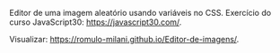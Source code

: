 Editor de uma imagem aleatório usando variáveis no CSS. Exercício do curso JavaScript30: https://javascript30.com/.

Visualizar: https://romulo-milani.github.io/Editor-de-imagens/.

